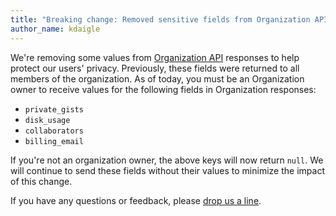 ```yaml
---
title: "Breaking change: Removed sensitive fields from Organization API responses for non-owners"
author_name: kdaigle
---
```


We're removing some values from [Organization API](https://developer.github.com/v3/orgs/) responses to help protect our
users' privacy. Previously, these fields were returned to all members of the organization.
As of today, you must be an Organization owner to
receive values for the following fields in Organization responses:

* `private_gists`
* `disk_usage`
* `collaborators`
* `billing_email`

If you're not an organization owner, the above keys will now return `null`.
We will continue to send these fields without their values to minimize the impact
of this change.

If you have any questions or feedback, please [drop us a line][contact].

[contact]: https://github.com/contact?form[subject]=Removed+sensitive+fields+from+org+api
